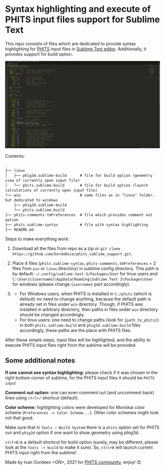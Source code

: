 # Syntax highlighting and execute of PHITS input files support for Sublime Text

This repo consists of files which are dedicated to provide syntax highlighting for
[PHITS](https://phits.jaea.go.jp/) input files in [Sublime Text editor](https://www.sublimetext.com/).
Additionally, it provides support for build option.

![](https://github.com/GordoNice/phits_sublime_support/blob/master/Screenshot.png "Screenshot with syntax highlighting")

Contents:

```
.
├── linux
│   ├── phig3d.sublime-build      # file for build option (geometry view of currently open input file)
│   └── phits.sublime-build       # file for build option (launch calculations of currently open input file)
└── win                           # same files as in "linux" folder, but dedicated to windows
    ├── phig3d.sublime-build
    └── phits.sublime-build
├── phits-comments.tmPreferences  # file which provides comment out option
├── phits.sublime-syntax          # file with syntax highlighting
├── README.md
```

Steps to make everything work:

1. Download all the files from repo as a zip or `git clone https://github.com/GordoNice/phits_sublime_support.git`.
2. Place 4 files (`phits.sublime-syntax`,
`phits-comments.tmPreferences` + 2 files from `win` or `linux` directory) in
sublime config directory. This path is by default: `~/.config/sublime-text-3/Packages/User`
for linux users and `C:\Users\{username}\AppData\Roaming\Sublime Text 3\Packages\User`
for windows (please change `{username}` part accordingly).

3.  - For Windows users, when PHITS is installed in `C:/phits` (which is default) no
need to change anything, because the default path is already set in files under
`win` directory. Though, if PHITS was installed in arbitrary directory, then paths
in files under `win` directory should be changed accordingly.
    - For linux users: one need to change paths (look for `{path_to_phits}`) in both `phits.sublime-build` and
`phig3d.sublime-build` files accordingly, these paths are the place with PHITS files.

After these simple steps, input files will be highlighted, and the ability to
execute PHITS input files right from the sublime will be provided.

## Some additional notes

**If one cannot see syntax highlighting:** please check if it was chosen in the
right bottom corner of sublime, for the PHITS input files it should be `PHITS input`

**Comment out option:** one can even comment out (and uncomment back) lines using
`ctrl+/` shortcut (default).

**Color scheme:** highlighting colors were developed for Monokai color scheme
(`Preferences -> Color Scheme...`). Other color schemes might look not that good.

Make sure that in `Tools → Build System` there is a `phits` option set for PHITS
run and `phig3d` option if one want to show geometry using phig3d.

`ctrl+B` is a default shortcut for build option (surely, may be different,
please look at the `Tools -> build` to make it sure). So, `ctrl+B` will launch
current PHITS input right from the sublime!

Made by Ivan Gordeev \<GN\>, 2021 for [PHITS community](https://meteor.nucl.kyushu-u.ac.jp/phitsforum/), enjoy! :blush:

